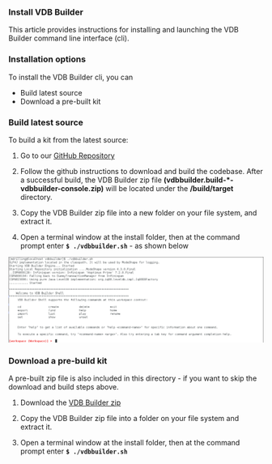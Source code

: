 ### Install VDB Builder

This article provides instructions for installing and launching the VDB Builder command line interface (cli).

### Installation options

To install the VDB Builder cli, you can
- Build latest source
- Download a pre-built kit

### Build latest source

To build a kit from the latest source:

1. Go to our [GitHub Repository](https://github.com/Teiid-Designer/komodo) 

2. Follow the github instructions to download and build the codebase.  After a successful build, the VDB Builder zip file __(vdbbuilder.build-*-vdbbuilder-console.zip)__ will be located under the **/build/target** directory.

3. Copy the VDB Builder zip file into a new folder on your file system, and extract it.

4. Open a terminal window at the install folder, then at the command prompt enter __`$ ./vdbbuilder.sh`__ - as shown below

![CLI startup](img/cli-startup.png)

### Download a pre-build kit

A pre-built zip file is also included in this directory - if you want to skip the download and build steps above.

1. Download the [VDB Builder zip](files/vdbbuilder.build-0.0.1-SNAPSHOT-vdbbuilder-console.zip)

2. Copy the VDB Builder zip file into a folder on your file system and extract it.

3. Open a terminal window at the install folder, then at the command prompt enter __`$ ./vdbbuilder.sh`__ 

